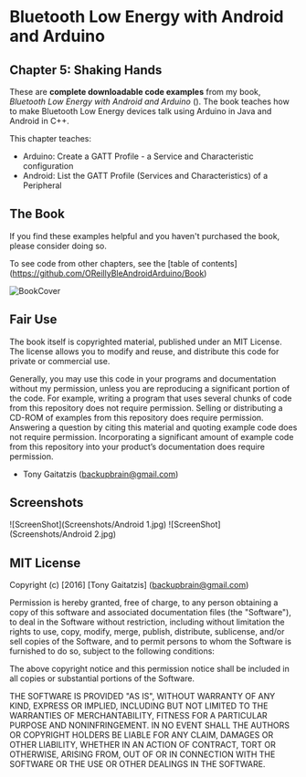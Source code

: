 Bluetooth Low Energy with Android and Arduino
========================================================
Chapter 5: Shaking Hands
---------------------------------------------

These are **complete downloadable code examples** from my book, _Bluetooth Low Energy with Android and Arduino_ (<url>).  The book teaches how to make Bluetooth Low Energy devices talk using Arduino in Java and Android in C++.

This chapter teaches:
* Arduino: Create a GATT Profile - a Service and Characteristic configuration
* Android: List the GATT Profile (Services and Characteristics) of a Peripheral

The Book
------------
If you find these examples helpful and you haven't purchased the book, please consider doing so.

To see code from other chapters, see the [table of contents] (https://github.com/OReillyBleAndroidArduino/Book)

![BookCover](https://github.com/OReillyBleAndroidArduino/Book/blob/master/Bluetooth%20Low%20Energy%20with%20Android%20and%20Arduino%20Cover.png)


Fair Use
--------

The book itself is copyrighted material, published under an MIT License. The license allows you to modify and reuse, and distribute this code for private or commercial use.

Generally, you may use this code in your programs and documentation without my permission, unless you are reproducing a significant portion of the code.  For example, writing a program that uses several chunks of code from this repository does not require permission. Selling or distributing a CD-ROM of examples from this repository does require permission. Answering a question by citing this material and quoting example code does not require permission. Incorporating a significant amount of example code from this repository into your product’s documentation does require permission.

- Tony Gaitatzis (<backupbrain@gmail.com>)

Screenshots
-----------


![ScreenShot](Screenshots/Android 1.jpg)
![ScreenShot](Screenshots/Android 2.jpg)


MIT License
------------

Copyright (c) [2016] [Tony Gaitatzis] (<backupbrain@gmail.com>)

Permission is hereby granted, free of charge, to any person obtaining a copy
of this software and associated documentation files (the "Software"), to deal
in the Software without restriction, including without limitation the rights
to use, copy, modify, merge, publish, distribute, sublicense, and/or sell
copies of the Software, and to permit persons to whom the Software is
furnished to do so, subject to the following conditions:

The above copyright notice and this permission notice shall be included in all
copies or substantial portions of the Software.

THE SOFTWARE IS PROVIDED "AS IS", WITHOUT WARRANTY OF ANY KIND, EXPRESS OR
IMPLIED, INCLUDING BUT NOT LIMITED TO THE WARRANTIES OF MERCHANTABILITY,
FITNESS FOR A PARTICULAR PURPOSE AND NONINFRINGEMENT. IN NO EVENT SHALL THE
AUTHORS OR COPYRIGHT HOLDERS BE LIABLE FOR ANY CLAIM, DAMAGES OR OTHER
LIABILITY, WHETHER IN AN ACTION OF CONTRACT, TORT OR OTHERWISE, ARISING FROM,
OUT OF OR IN CONNECTION WITH THE SOFTWARE OR THE USE OR OTHER DEALINGS IN THE
SOFTWARE.